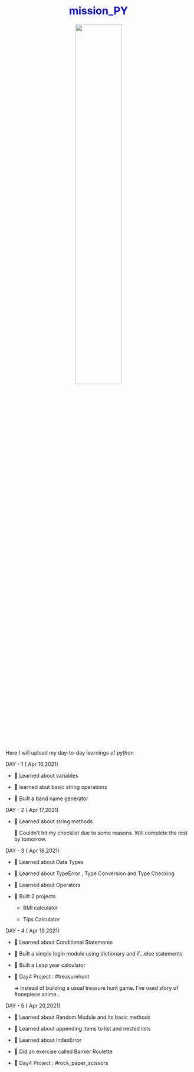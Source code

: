 <h1 align= "center" style="color:blue"> mission_PY </h1>
<div class = "pic" align="center">
<img src="https://games4edu.org/moodle/pluginfile.php/1891/course/overviewfiles/moodle_banner.png" width="50%">
</div>
<p></p>
<p> Here I will upload my day-to-day learnings of python </p>
<div class="container">
  <div class="day1">
    <p> DAY - 1 ( Apr 16,2021)</p>
    <ul>
      <li><p>📌 Learned about variables</p></li>
      <li><p>📌 learned abut basic string operations</p></li>
      <li><p>📌 Built a band name generator</p></li>
    </ul>
  </div>
  <div class="day2">
    <p> DAY - 2 ( Apr 17,2021)</p>
    <ul>
      <li><p>📌 Learned about string methods<p></li>
      <p></p>
      <p>📌 Couldn't hit my checklist due to some reasons. Will complete the rest by tomorrow.</p>
    </ul>
  </div>
  <div class="day3">
    <p> DAY - 3 ( Apr 18,2021)</p>
    <ul>
      <li><p>📌 Learned about Data Types<p></li>
      <li><p>📌 Learned about TypeError , Type Conversion and Type Checking<p></li>
      <li><p>📌 Learned about Operators<p></li>
      <li><p>📌 Built 2 projects<p>
        <ul>
          <li><p> BMI calculator<p></li>
          <li><p> Tips Calculator<p></li>
        </ul>
      </li>
    </ul>
  </div>
  <div class="day3">
    <p> DAY - 4 ( Apr 19,2021)</p>
    <ul>
      <li><p>📌 Learned about Conditional Statements<p></li>
      <li><p>📌 Built a simple login module using dictionary and if...else statements<p></li>
      <li><p>📌 Built a Leap year calculator<p></li>
      <li><p>📌 Day4 Project : #treasurehunt<p>
        <p>➜ instead of building a usual treasure hunt game. I've used story of #onepiece anime .</p></li>
      </li>
    </ul>
  </div>
  <div class="day3">
    <p> DAY - 5 ( Apr 20,2021)</p>
    <ul>
      <li><p>📌 Learned about Random Module and its basic methods<p></li>
      <li><p>📌 Learned about appending items to list and nested lists<p></li>
      <li><p>📌 Learned about IndexError<p></li>
      <li><p>📌 Did an exercise called Banker Roulette<p></li>
      <li><p>📌 Day4 Project : #rock_paper_scissors<p></li>
     </ul>
  </div>
